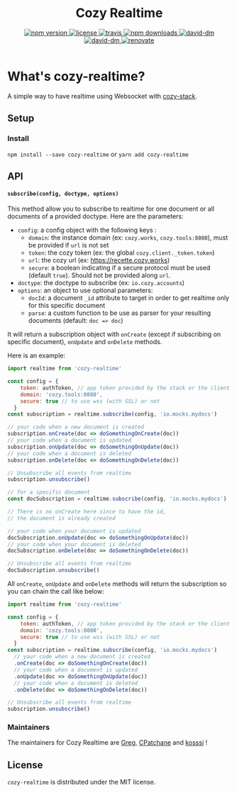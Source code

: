 <h1 align="center">Cozy Realtime</h1>

<div align="center">
  <a href="https://www.npmjs.com/package/cozy-realtime">
    <img src="https://img.shields.io/npm/v/cozy-realtime.svg" alt="npm version" />
  </a>
  <a href="https://github.com/cozy/cozy-realtime/blob/master/LICENSE">
    <img src="https://img.shields.io/npm/l/cozy-realtime.svg" alt="license" />
  </a>
  <a href="https://travis-ci.org/cozy/cozy-realtime">
    <img src="https://img.shields.io/travis/cozy/cozy-realtime.svg" alt="travis" />
  </a>
  <a href="https://npmcharts.com/compare/cozy-realtime">
    <img src="https://img.shields.io/npm/dm/cozy-realtime.svg" alt="npm downloads" />
  </a>
  <a href="https://david-dm.org/cozy/cozy-realtime">
    <img src="https://img.shields.io/david/cozy/cozy-realtime.svg" alt="david-dm" />
  </a>
  <a href="https://david-dm.org/cozy/cozy-realtime">
    <img src="https://img.shields.io/david/dev/cozy/cozy-realtime.svg" alt="david-dm" />
  </a>
  <a href="https://renovateapp.com/">
    <img src="https://img.shields.io/badge/renovate-enabled-brightgreen.svg" alt="renovate" />
  </a>
</div>

<br />

# What's cozy-realtime?

A simple way to have realtime using Websocket with [cozy-stack](https://github.com/cozy/cozy-stack).

## Setup

### Install

`npm install --save cozy-realtime`
or
`yarn add cozy-realtime`

## API

#### `subscribe(config, doctype, options)`

This method allow you to subscribe to realtime for one document or all documents of a provided doctype. Here are the parameters:

- `config`: a config object with the following keys :
  - `domain`: the instance domain (ex: `cozy.works`, `cozy.tools:8080`), must be provided if `url` is not set
  - `token`: the cozy token (ex: the global `cozy.client._token.token`)
  - `url`: the cozy url (ex: https://recette.cozy.works)
  - `secure`: a boolean indicating if a secure protocol must be used (default `true`). Should not be provided along `url`.
- `doctype`: the doctype to subscribe (ex: `io.cozy.accounts`)
- `options`: an object to use optional parameters:
  - `docId`: a document `_id` attribute to target in order to get realtime only for this specific document
  - `parse`: a custom function to be use as parser for your resulting documents (default: `doc => doc`)

It will return a subscription object with `onCreate` (except if subscribing on specific document), `onUpdate` and `onDelete` methods.

Here is an example:

```javascript
import realtime from 'cozy-realtime'

const config = {
    token: authToken, // app token provided by the stack or the client
    domain: 'cozy.tools:8080',
    secure: true // to use wss (with SSL) or not
  }
const subscription = realtime.subscribe(config, 'io.mocks.mydocs')

// your code when a new document is created
subscription.onCreate(doc => doSomethingOnCreate(doc))
// your code when a document is updated
subscription.onUpdate(doc => doSomethingOnUpdate(doc))
// your code when a document is deleted
subscription.onDelete(doc => doSomethingOnDelete(doc))

// Unsubscribe all events from realtime
subscription.unsubscribe()

// for a specific document
const docSubscription = realtime.subscribe(config, 'io.mocks.mydocs')

// There is no onCreate here since to have the id,
// the document is already created

// your code when your document is updated
docSubscription.onUpdate(doc => doSomethingOnUpdate(doc))
// your code when your document is deleted
docSubscription.onDelete(doc => doSomethingOnDelete(doc))

// Unsubscribe all events from realtime
docSubscription.unsubscribe()
```

All `onCreate`, `onUpdate` and `onDelete` methods will return the subscription so you can chain the call like below:

```javascript
import realtime from 'cozy-realtime'

const config = {
    token: authToken, // app token provided by the stack or the client
    domain: 'cozy.tools:8080',
    secure: true // to use wss (with SSL) or not
  }
const subscription = realtime.subscribe(config, 'io.mocks.mydocs')
  // your code when a new document is created
  .onCreate(doc => doSomethingOnCreate(doc))
  // your code when a document is updated
  .onUpdate(doc => doSomethingOnUpdate(doc))
  // your code when a document is deleted
  .onDelete(doc => doSomethingOnDelete(doc))

// Unsubscribe all events from realtime
subscription.unsubscribe()
```

### Maintainers

The maintainers for Cozy Realtime are [Greg](https://github.com/gregorylegarec), [CPatchane](https://github.com/CPatchane) and [kosssi](https://github.com/kosssi) !

## License

`cozy-realtime` is distributed under the MIT license.
